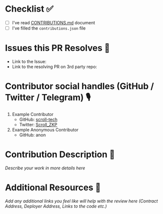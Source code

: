 # Checklist ✅
- [ ] I've read [CONTRIBUTIONS.md](https://github.com/scroll-tech/contribute-to-scroll/blob/main/CONTRIBUTIONS.md) document
- [ ] I've filled the `contributions.json` file

# Issues this PR Resolves 🚀
- Link to the Issue:
- Link to the resolving PR on 3rd party repo:

# Contributor social handles (GitHub / Twitter / Telegram) 🎙️
1. Example Contributor
   - GitHub: [scroll-tech](https://github.com/scroll-tech)
   - Twitter: [Scroll_ZKP](https://twitter.com/Scroll_ZKP)
2. Example Anonymous Contributor
   - GitHub: anon

# Contribution Description 📝
_Describe your work in more details here_

# Additional Resources 🔗
_Add any additional links you feel like will help with the review here (Contract Address, Deployer Address, Links to the code etc.)_
